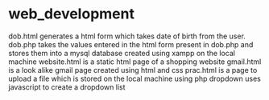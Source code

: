 # web_development
dob.html generates a html form which takes date of birth from the user. dob.php takes the values entered in the html form present in dob.php 
and stores them into a mysql database created using xampp on the local machine
website.html is a static html page of a shopping website
gmail.html is a look alike gmail page created using html and css
prac.html is a page to upload a file which is stored on the local machine using php
dropdown uses javascript to create a dropdown list 
